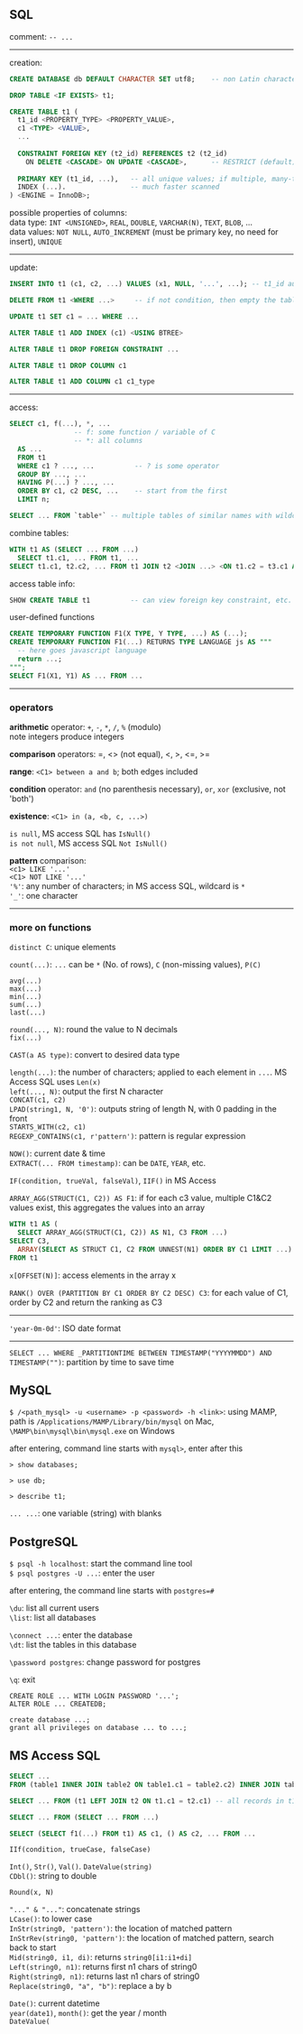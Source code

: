 ## SQL

comment: `-- ...`

---

creation:  

```SQL
CREATE DATABASE db DEFAULT CHARACTER SET utf8;    -- non Latin characters allowed

DROP TABLE <IF EXISTS> t1;

CREATE TABLE t1 (
  t1_id <PROPERTY_TYPE> <PROPERTY_VALUE>,
  c1 <TYPE> <VALUE>,
  ...
    
  CONSTRAINT FOREIGN KEY (t2_id) REFERENCES t2 (t2_id)
    ON DELETE <CASCADE> ON UPDATE <CASCADE>,      -- RESTRICT (default) / SET NULL
    
  PRIMARY KEY (t1_id, ...),   -- all unique values; if multiple, many-to-many connection table
  INDEX (...).                -- much faster scanned
) <ENGINE = InnoDB>;
```

possible properties of columns:  
data type: `INT <UNSIGNED>`, `REAL`, `DOUBLE`, `VARCHAR(N)`, `TEXT`, `BLOB`, ...  
data values: `NOT NULL`, `AUTO_INCREMENT` (must be primary key, no need for insert), `UNIQUE`

---

update:

```SQL
INSERT INTO t1 (c1, c2, ...) VALUES (x1, NULL, '...', ...); -- t1_id auto-filled

DELETE FROM t1 <WHERE ...>     -- if not condition, then empty the table  

UPDATE t1 SET c1 = ... WHERE ...

ALTER TABLE t1 ADD INDEX (c1) <USING BTREE>

ALTER TABLE t1 DROP FOREIGN CONSTRAINT ...

ALTER TABLE t1 DROP COLUMN c1

ALTER TABLE t1 ADD COLUMN c1 c1_type
```

---

access:

```SQL
SELECT c1, f(...), *, ...
                -- f: some function / variable of C
                -- *: all columns
  AS ...
  FROM t1
  WHERE c1 ? ..., ...          -- ? is some operator
  GROUP BY ..., ...
  HAVING P(...) ? ..., ...
  ORDER BY c1, c2 DESC, ...    -- start from the first
  LIMIT n;
```
```SQL
SELECT ... FROM `table*` -- multiple tables of similar names with wildcards
```

combine tables:

```SQL
WITH t1 AS (SELECT ... FROM ...)
  SELECT t1.c1, ... FROM t1, ...
SELECT t1.c1, t2.c2, ... FROM t1 JOIN t2 <JOIN ...> <ON t1.c2 = t3.c1 AND ...>  -- no 'ON' then show all combinations
```

access table info:

```SQL
SHOW CREATE TABLE t1          -- can view foreign key constraint, etc.
```

user-defined functions
```SQL
CREATE TEMPORARY FUNCTION F1(X TYPE, Y TYPE, ...) AS (...);
CREATE TEMPORARY FUNCTION F1(...) RETURNS TYPE LANGUAGE js AS """
  -- here goes javascript language
  return ...;
""";
SELECT F1(X1, Y1) AS ... FROM ...
```

---

### operators

**arithmetic** operator: `+`, `-`, `*`, `/`, `%` (modulo)  
note integers produce integers  

**comparison** operators: =, <> (not equal), <, >, <=, >=  

**range**: `<C1> between a and b`; both edges included  

**condition** operator: `and` (no parenthesis necessary), `or`, `xor` (exclusive, not 'both')  

**existence**: `<C1> in (a, <b, c, ...>)`  

`is null`, MS access SQL has `IsNull()`  
`is not null`, MS access SQL `Not IsNull()`

**pattern** comparison:  
`<c1> LIKE '...'`  
`<C1> NOT LIKE '...'`  
`'%'`: any number of characters; in MS access SQL, wildcard is `*`  
`'_'`: one character  

---

### more on functions

`distinct C`: unique elements

`count(...)`: `...` can be `*` (No. of rows), `C` (non-missing values), `P(C)`

`avg(...)`  
`max(...)`  
`min(...)`  
`sum(...)`  
`last(...)`

`round(..., N)`: round the value to N decimals  
`fix(...)`

`CAST(a AS type)`: convert to desired data type

`length(...)`: the number of characters; applied to each element in `...`. MS Access SQL uses `Len(x)`  
`left(..., N)`: output the first N character   
`CONCAT(c1, c2)`  
`LPAD(string1, N, '0')`: outputs string of length N, with 0 padding in the front  
`STARTS_WITH(c2, c1)`  
`REGEXP_CONTAINS(c1, r'pattern')`: pattern is regular expression

`NOW()`: current date & time  
`EXTRACT(... FROM timestamp)`: can be `DATE`, `YEAR`, etc.

`IF(condition, trueVal, falseVal)`, `IIF()` in MS Access

`ARRAY_AGG(STRUCT(C1, C2)) AS F1`: if for each c3 value, multiple C1&C2 values exist, this aggregates the values into an array  
```SQL
WITH t1 AS (
  SELECT ARRAY_AGG(STRUCT(C1, C2)) AS N1, C3 FROM ...)
SELECT C3,
  ARRAY(SELECT AS STRUCT C1, C2 FROM UNNEST(N1) ORDER BY C1 LIMIT ...) AS C4 -- this has the same structure with t1, but w/ selected elements
FROM t1
```
`x[OFFSET(N)]`: access elements in the array x

`RANK() OVER (PARTITION BY C1 ORDER BY C2 DESC) C3`: for each value of C1, order by C2 and return the ranking as C3

---

`'year-0m-0d'`: ISO date format

---

`SELECT ... WHERE _PARTITIONTIME BETWEEN TIMESTAMP("YYYYMMDD") AND TIMESTAMP("")`: partition by time to save time

## MySQL

`$ /<path_mysql> -u <username> -p <password> -h <link>`: using MAMP, path is `/Applications/MAMP/Library/bin/mysql` on Mac, `\MAMP\bin\mysql\bin\mysql.exe` on Windows

after entering, command line starts with `mysql>`, enter after this

`> show databases;`

`> use db;`

`> describe t1;`

```... ...```: one variable (string) with blanks


## PostgreSQL

`$ psql -h localhost`: start the command line tool  
`$ psql postgres -U ...`: enter the user

after entering, the command line starts with `postgres=#`

`\du`: list all current users  
`\list`: list all databases

`\connect ...`: enter the database  
`\dt`: list the tables in this database

`\password postgres`: change password for postgres

`\q`: exit

`CREATE ROLE ... WITH LOGIN PASSWORD '...';`  
`ALTER ROLE ... CREATEDB;`

`create database ...;`  
`grant all privileges on database ... to ...;`


## MS Access SQL

```SQL
SELECT ...
FROM (table1 INNER JOIN table2 ON table1.c1 = table2.c2) INNER JOIN table3 ON ... -- 1 to many

SELECT ... FROM (t1 LEFT JOIN t2 ON t1.c1 = t2.c1) -- all records in t1 maintained even if null

SELECT ... FROM (SELECT ... FROM ...)

SELECT (SELECT f1(...) FROM t1) AS c1, () AS c2, ... FROM ...
```

`IIf(condition, trueCase, falseCase)`

`Int()`, `Str()`, `Val()`. `DateValue(string)`  
`CDbl()`: string to double

`Round(x, N)`

`"..." & "..."`: concatenate strings  
`LCase()`: to lower case  
`InStr(string0, 'pattern')`: the location of matched pattern  
`InStrRev(string0, 'pattern')`: the location of matched pattern, search back to start  
`Mid(string0, i1, di)`: returns `string0[i1:i1+di]`  
`Left(string0, n1)`: returns first n1 chars of string0  
`Right(string0, n1)`: returns last n1 chars of string0  
`Replace(string0, "a", "b")`: replace a by b  

`Date()`: current datetime  
`year(date1)`, `month()`: get the year / month  
`DateValue(`
